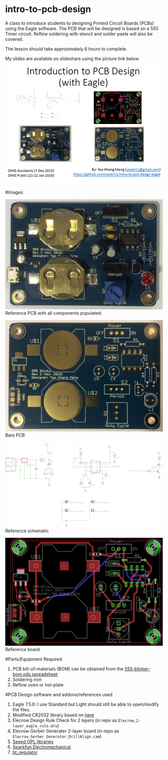 # intro-to-pcb-design

A class to introduce students to designing Printed Circuit Boards (PCBs) using the Eagle software. The PCB that will be designed is based on a 555 Timer circuit. Reflow soldering with stencil and solder paste will also be covered. 

The lesson should take approximately 6 hours to complete.

My slides are available on slideshare using the picture link below.

[![My slides on slideshare](images/first-slide.png)](http://www.slideshare.net/yeokm1/introduction-to-pcb-design-eagle)

#Images

![Screen](images/populated.jpg)
Reference PCB with all components populated.

![Screen](images/unpopulated.jpg)
Bare PCB

![Screen](images/schematic.png)
Reference schematic

![Screen](images/board.png)
Reference board

#Parts/Equipment Required
1. PCB bill-of-materials (BOM) can be obtained from the [555-blinker-bom.ods spreadsheet](555-blinker-bom.ods)
2. Soldering iron
3. Reflow oven or hot-plate

#PCB Design software and addons/references used

1. Eagle 7.5.0: I use Standard but Light should still be able to open/modify the files.
2. Modified CR2032 library based on [here](https://github.com/nickaknudson/eagle-nickaknudson/blob/master/cr2032.lbr)
3. Elecrow Design Rule Check for 2 layers (in repo as `Elecrow_2-layer_eagle_rule.dru`)
4. Elecrow Gerber Generater 2-layer board (in repo as `Elecrow_Gerber_Generater_DrillAlign.cam`)
5. [Seeed OPL libraries](http://www.seeedstudio.com/wiki/File:OPL_eagle_library.zip)
6. [Sparkfun Electromechanical](https://github.com/sparkfun/SparkFun-Eagle-Libraries/)
7. [bt_regulator](https://github.com/shimniok/eagle-library/blob/master/bt_regulator.lbr)
